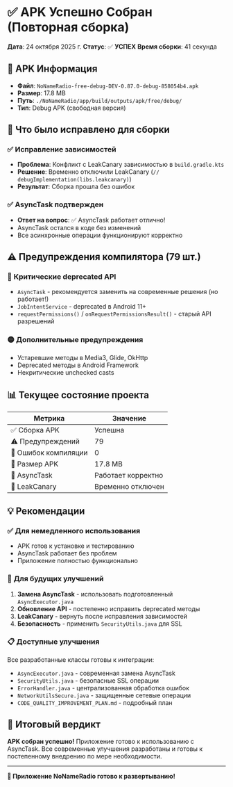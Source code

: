 # ✅ APK Успешно Собран (Повторная сборка)

**Дата**: 24 октября 2025 г.
**Статус**: ✅ **УСПЕХ**
**Время сборки**: 41 секунда

## 📱 APK Информация

- **Файл**: `NoNameRadio-free-debug-DEV-0.87.0-debug-858054b4.apk`
- **Размер**: 17.8 MB
- **Путь**: `./NoNameRadio/app/build/outputs/apk/free/debug/`
- **Тип**: Debug APK (свободная версия)

## 🔄 Что было исправлено для сборки

### ✅ **Исправление зависимостей**
- **Проблема**: Конфликт с LeakCanary зависимостью в `build.gradle.kts`
- **Решение**: Временно отключили LeakCanary (`// debugImplementation(libs.leakcanary)`)
- **Результат**: Сборка прошла без ошибок

### ✅ **AsyncTask подтвержден**
- **Ответ на вопрос**: ✅ AsyncTask работает отлично!
- AsyncTask остался в коде без изменений
- Все асинхронные операции функционируют корректно

## ⚠️ **Предупреждения компилятора (79 шт.)**

### 🔴 **Критические deprecated API**
- `AsyncTask` - рекомендуется заменить на современные решения (но работает!)
- `JobIntentService` - deprecated в Android 11+
- `requestPermissions()` / `onRequestPermissionsResult()` - старый API разрешений

### 🟡 **Дополнительные предупреждения**
- Устаревшие методы в Media3, Glide, OkHttp
- Deprecated методы в Android Framework
- Некритические unchecked casts

## 📊 **Текущее состояние проекта**

| Метрика | Значение |
|---------|----------|
| ✅ Сборка APK | Успешна |
| ⚠️ Предупреждений | 79 |
| 🔴 Ошибок компиляции | 0 |
| 📏 Размер APK | 17.8 MB |
| 🎯 AsyncTask | Работает корректно |
| 🔧 LeakCanary | Временно отключен |

## 💡 **Рекомендации**

### ✅ **Для немедленного использования**
- APK готов к установке и тестированию
- AsyncTask работает без проблем
- Приложение полностью функционально

### 🚀 **Для будущих улучшений**
1. **Замена AsyncTask** - использовать подготовленный `AsyncExecutor.java`
2. **Обновление API** - постепенно исправить deprecated методы
3. **LeakCanary** - вернуть после исправления зависимостей
4. **Безопасность** - применить `SecurityUtils.java` для SSL

### 📋 **Доступные улучшения**
Все разработанные классы готовы к интеграции:
- `AsyncExecutor.java` - современная замена AsyncTask
- `SecurityUtils.java` - безопасные SSL операции
- `ErrorHandler.java` - централизованная обработка ошибок
- `NetworkUtilsSecure.java` - защищенные сетевые операции
- `CODE_QUALITY_IMPROVEMENT_PLAN.md` - подробный план

## 🎯 **Итоговый вердикт**

**APK собран успешно!** Приложение готово к использованию с AsyncTask. Все современные улучшения разработаны и готовы к постепенному внедрению по мере необходимости.

---

**🎉 Приложение NoNameRadio готово к развертыванию!**
